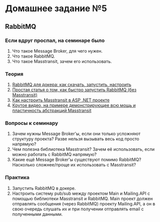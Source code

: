 ﻿# Домашнее задание №5

## RabbitMQ

### Если вдруг проспал, на семинаре было
1. Что такое Message Broker, для чего нужен.
2. Что такое RabbitMQ.
3. Что такое Masstransit, зачем его использовать.

### Теория
1. [RabbitMQ для докера: как скачать, запустить, настроить](https://registry.hub.docker.com/_/rabbitmq/)
1. [Простая статья о том, как быстро запустить RabbitMQ (без Masstransit)](https://habr.com/ru/articles/649915/)
2. [Как настроить Masstransit в ASP .NET проекте](https://www.youtube.com/watch?v=CTKWFMZVIWA&ab_channel=MilanJovanovi%C4%87)
3. [Крутое видео, на примере демонстрирующее всю мощь и пластичность абстракций Masstransit](https://www.youtube.com/watch?v=4FFYefcx4Bg&ab_channel=NickChapsas)

### Вопросы к семинару
1. Зачем нужны Message Broker'ы, если они только усложняют структуру проекта? Разве нельзя вызывать весь код просто напрямую?
2. Чем полезна библиотека Masstransit? Зачем её использовать, если можно работать с RabbitMQ напрямую?
3. Какие ещё Message Broker'ы существуют помимо RabbitMQ? Насколько сложнее/проще их использовать с Masstransit?

### Практика
1. Запустить RabbitMQ в докере.
2. Настроить систему pub/sub между проектом Main и Mailing.API с помощью библиотеки Masstransit и RabbitMQ. Main проект должен отправлять сообщения (через RabbitMQ) проекту Mailing.API, а он в свою очередь слушать их и при получении отправлять email с полученными данными.